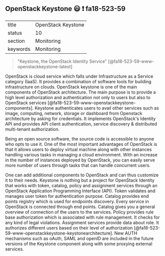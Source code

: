 ## OpenStack Keystone :smiley: :exclamation: fa18-523-59


|          |                        |
| -------- | ---------------------- |
| title    | OpenStack Keystone     | 
| status   | 10                     |
| section  | Monitoring             |
| keywords | Monitoring             |

> "Keystone, the OpenStack Identity Service" [@fa18-523-59-www-openstackkeystone-latest]

OpenStack is cloud service which falls under Infrastructure as a Service category (IaaS). It provides a combination of software tools for building infrastructure on clouds. OpenStack keystone is one of the main components of OpenStack architecture. The main purpose is to provide a high level authorization and authentication not only to users but also to OpenStack services [@fa18-523-59-www-openstackkeystone-components]. Keystone authenticates users to avail other services such as image, computing, network, storage or dashboard from Openstack architecture by asking for credentials. It implements OpenStack's Identity API and provides API client authentication, service discovery & distributed multi-tenant authorization.

Being an open source software, the source code is accessible to anyone who opts to use it. One of the most important advantages of OpenStack is that it allows users to deploy virtual machine along with other instances handling various tasks in managing a cloud environment. With an increase in the number of instances deployed by OpenStack, you can easily serve more number of users through tasks that can handle concurrent users.

One can add additional components to OpenStack and can thus customize it to their needs. Keystone is nothing but a project for OpenStack Identity that works with token, catalog, policy and assignment services through an OpenStack Application Programming Interface (API). Token validates and manages user token for authentication purpose. Catalog provides end points registry which is used for endpoints discovery. Every service in OpenStack is connected through end points. Catalog gives you a general overview of connection of the users to the services. Policy provides rule base authorization which is associated with rule management. It checks for any kind of legal violations. Assignment services provide data about role. It authorizes different users based on their level of authorization [@fa18-523-59-www-openstackkeystone-keystonearchitecture]. New AUTH mechanisms such as oAuth, SAML and openID are included in the future versions of the Keystone component along with some proxying external services.

